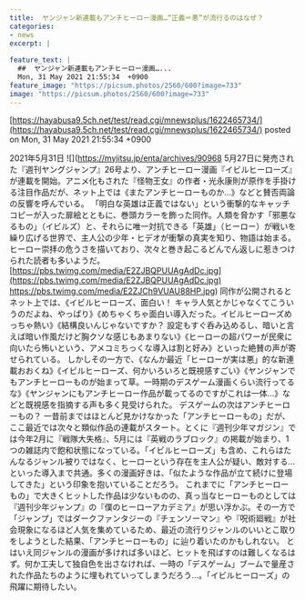 ```yaml
---
title:  ヤンジャン新連載もアンチヒーロー漫画…“正義＝悪”が流行るのはなぜ？  
categories:
- news
excerpt: |
  
feature_text: |
  ##  ヤンジャン新連載もアンチヒーロー漫画…...
  Mon, 31 May 2021 21:55:34  +0900
feature_image: "https://picsum.photos/2560/600?image=733"
image: "https://picsum.photos/2560/600?image=733"
---
```


[https://hayabusa9.5ch.net/test/read.cgi/mnewsplus/1622465734/](https://hayabusa9.5ch.net/test/read.cgi/mnewsplus/1622465734/)
posted on Mon, 31 May 2021 21:55:34  +0900

<!--more-->

2021年5月31日 ![](https://myjitsu.jp/enta/archives/90968 5月27日に発売された『週刊ヤングジャンプ』26号より、アンチヒーロー漫画『イビルヒーローズ』が連載を開始。アニメ化もされた『怪物王女』の作者・光永康則が原作を手掛ける注目作品だが、ネット上では《またアンチヒーローものか…》などと賛否両論の反響を呼んでいる。 「明白な英雄は正義ではない」という衝撃的なキャッチコピーが入った扉絵とともに、巻頭カラーを飾った同作。人類を脅かす「邪悪なるもの」（イビルズ）と、それらに唯一対抗できる「英雄」（ヒーロー）が戦いを繰り広げる世界で、主人公の少年・ヒデオが衝撃の真実を知り、物語は始まる。ヒーロー崇拝の危うさを描いており、次々と巻き起こるどんでん返しに惹きつけられた読者も多いようだ。 [https://pbs.twimg.com/media/E2ZJBQPUUAgAdDc.jpg](https://pbs.twimg.com/media/E2ZJBQPUUAgAdDc.jpg) https://pbs.twimg.com/media/E2ZJCh9VUAU88HP.jpg) 同作が公開されるとネット上では、《イビルヒーローズ、面白い！ キャラ人気とかじゃなくてこういうのだよね、やっぱり》《めちゃくちゃ面白い導入だった。イビルヒーローズめっちゃ熱い》《結構良いんじゃないですか？ 設定もすぐ呑み込めるし、暗いと言えば暗い作風だけど胸クソな感じもあまりない》《ヒーローの超パワーが民衆に向いたら怖いという、アメコミちっくな導入は割と好み》といった絶賛の声が寄せられている。 しかしその一方で、《なんか最近「ヒーローが実は悪」的な新連載おおくね》《イビルヒーローズ、何かいろいろと既視感すごい》《ヤンジャンでもアンチヒーローものが始まって草。一時期のデスゲーム漫画くらい流行ってるな》《ヤンジャンにもアンチヒーロー作品が載ってるのですがこれは一体…》などと既視感を指摘する声も多く見受けられた。 デスゲームの次はアンチヒーローもの？ 一昔前まではほとんど見かけなかった「アンチヒーローもの」だが、ここ最近では次々と類似作品の連載がスタート。とくに『週刊少年マガジン』では今年2月に『戦隊大失格』、5月には『英戦のラブロック』の掲載が始まり、1つの雑誌内で飽和状態になっている。「イビルヒーローズ」も含め、これらはたんなるジャンル被りではなく、ヒーローという存在を主人公が疑い、敵対する…といった導入まで共通。多くの漫画好きは、「似たような作品が立て続けに登場してきた」という印象を抱いていることだろう。 これまでに「アンチヒーローもの」で大きくヒットした作品は少ないものの、真っ当なヒーローものとしては『週刊少年ジャンプ』の『僕のヒーローアカデミア』が思い浮かぶ。その一方で「ジャンプ」ではダークファンタジーの『チェンソーマン』や『呪術廻戦』が社会現象になるほど人気を集めているため、最近の流行りジャンルのいいとこ取りをしようとした結果、「アンチヒーローもの」に辿り着いたのかもしれない。 とはいえ同ジャンルの漫画が多ければ多いほど、ヒットを飛ばすのは難しくなるはず。何か工夫して独自色を出さなければ、一時の「デスゲーム」ブームで量産された作品たちのように埋もれていってしまうだろう…。「イビルヒーローズ」の飛躍に期待したい。
